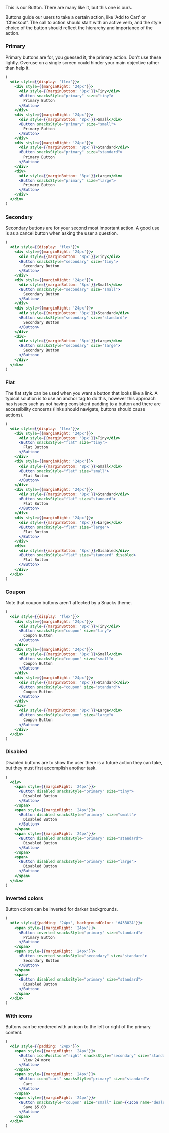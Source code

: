 This is our Button.
There are many like it, but this one is ours.

Buttons guide our users to take a certain action, like 'Add to Cart' or 'Checkout'.
The call to action should start with an active verb, and the style choice of the button should reflect the hierarchy and importance of the action.

### Primary
Primary buttons are for, you guessed it, the primary action.
Don't use these lightly.
Overuse on a single screen could hinder your main objective rather than help it.

```jsx static
(
  <div style={{display: 'flex'}}>
    <div style={{marginRight: '24px'}}>
      <div style={{marginBottom: '8px'}}>Tiny</div>
      <Button snacksStyle="primary" size="tiny">
        Primary Button
      </Button>
    </div>
    <div style={{marginRight: '24px'}}>
      <div style={{marginBottom: '8px'}}>Small</div>
      <Button snacksStyle="primary" size="small">
        Primary Button
      </Button>
    </div>
    <div style={{marginRight: '24px'}}>
      <div style={{marginBottom: '8px'}}>Standard</div>
      <Button snacksStyle="primary" size="standard">
        Primary Button
      </Button>
    </div>
    <div>
      <div style={{marginBottom: '8px'}}>Large</div>
      <Button snacksStyle="primary" size="large">
        Primary Button
      </Button>
    </div>
  </div>
)
```

### Secondary
Secondary buttons are for your second most important action.
A good use is as a cancel button when asking the user a question.

```jsx static
(
  <div style={{display: 'flex'}}>
    <div style={{marginRight: '24px'}}>
      <div style={{marginBottom: '8px'}}>Tiny</div>
      <Button snacksStyle="secondary" size="tiny">
        Secondary Button
      </Button>
    </div>
    <div style={{marginRight: '24px'}}>
      <div style={{marginBottom: '8px'}}>Small</div>
      <Button snacksStyle="secondary" size="small">
        Secondary Button
      </Button>
    </div>
    <div style={{marginRight: '24px'}}>
      <div style={{marginBottom: '8px'}}>Standard</div>
      <Button snacksStyle="secondary" size="standard">
        Secondary Button
      </Button>
    </div>
    <div>
      <div style={{marginBottom: '8px'}}>Large</div>
      <Button snacksStyle="secondary" size="large">
        Secondary Button
      </Button>
    </div>
  </div>
)
```

### Flat
The flat style can be used when you want a button that looks like a link.
A typical solution is to use an anchor tag to do this, however this approach
has issues such as not having consistent padding to a button and there are
accessibility concerns (links should navigate, buttons should cause actions).

```jsx static
(
  <div style={{display: 'flex'}}>
    <div style={{marginRight: '24px'}}>
      <div style={{marginBottom: '8px'}}>Tiny</div>
      <Button snacksStyle="flat" size="tiny">
        Flat Button
      </Button>
    </div>
    <div style={{marginRight: '24px'}}>
      <div style={{marginBottom: '8px'}}>Small</div>
      <Button snacksStyle="flat" size="small">
        Flat Button
      </Button>
    </div>
    <div style={{marginRight: '24px'}}>
      <div style={{marginBottom: '8px'}}>Standard</div>
      <Button snacksStyle="flat" size="standard">
        Flat Button
      </Button>
    </div>
    <div style={{marginRight: '24px'}}>
      <div style={{marginBottom: '8px'}}>Large</div>
      <Button snacksStyle="flat" size="large">
        Flat Button
      </Button>
    </div>
    <div>
      <div style={{marginBottom: '8px'}}>Disabled</div>
      <Button snacksStyle="flat" size="standard" disabled>
        Flat Button
      </Button>
    </div>
  </div>
)
```

### Coupon

Note that coupon buttons aren't affected by a Snacks theme.

```jsx static
(
  <div style={{display: 'flex'}}>
    <div style={{marginRight: '24px'}}>
      <div style={{marginBottom: '8px'}}>Tiny</div>
      <Button snacksStyle="coupon" size="tiny">
        Coupon Button
      </Button>
    </div>
    <div style={{marginRight: '24px'}}>
      <div style={{marginBottom: '8px'}}>Small</div>
      <Button snacksStyle="coupon" size="small">
        Coupon Button
      </Button>
    </div>
    <div style={{marginRight: '24px'}}>
      <div style={{marginBottom: '8px'}}>Standard</div>
      <Button snacksStyle="coupon" size="standard">
        Coupon Button
      </Button>
    </div>
    <div>
      <div style={{marginBottom: '8px'}}>Large</div>
      <Button snacksStyle="coupon" size="large">
        Coupon Button
      </Button>
    </div>
  </div>
)
```

### Disabled

Disabled buttons are to show the user there is a future action they can take, but they must first accomplish another task.

```jsx static
(
  <div>
    <span style={{marginRight: '24px'}}>
      <Button disabled snacksStyle="primary" size="tiny">
        Disabled Button
      </Button>
    </span>
    <span style={{marginRight: '24px'}}>
      <Button disabled snacksStyle="primary" size="small">
        Disabled Button
      </Button>
    </span>
    <span style={{marginRight: '24px'}}>
      <Button disabled snacksStyle="primary" size="standard">
        Disabled Button
      </Button>
    </span>
    <span>
      <Button disabled snacksStyle="primary" size="large">
        Disabled Button
      </Button>
    </span>
  </div>
)
```

### Inverted colors
Button colors can be inverted for darker backgrounds.

```jsx static
(
  <div style={{padding: '24px', backgroundColor: '#43B02A'}}>
    <span style={{marginRight: '24px'}}>
      <Button inverted snacksStyle="primary" size="standard">
        Primary Button
      </Button>
    </span>
    <span style={{marginRight: '24px'}}>
      <Button inverted snacksStyle="secondary" size="standard">
        Secondary Button
      </Button>
    </span>
    <span>
      <Button disabled snacksStyle="primary" size="standard">
        Disabled Button
      </Button>
    </span>
  </div>
)
```

### With icons
Buttons can be rendered with an icon to the left or right of the primary content.

```jsx static
(
  <div style={{padding: '24px'}}>
    <span style={{marginRight: '24px'}}>
      <Button iconPosition="right" snacksStyle="secondary" size="standard" icon={<Icon name="arrowRightSmallBold"></Icon>}>
        View 24 more
      </Button>
    </span>
    <span style={{marginRight: '24px'}}>
      <Button icon="cart" snacksStyle="primary" size="standard">
        Cart
      </Button>
    </span>
    <span style={{marginRight: '24px'}}>
      <Button snacksStyle="coupon" size="small" icon={<Icon name="deals"></Icon>}>
        Save $5.00
      </Button>
    </span>
  </div>
)
```
